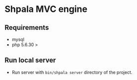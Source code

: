 # Shpala MVC engine

## Requirements

- mysql 
- php 5.6.30 >

## Run local server

- Run server with ```bin/shpala server``` directory of the project.